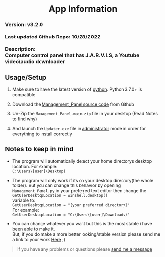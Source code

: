 


<h1 align="center">App Information</h1>

<h3>
Version: v3.2.0<br><br>
Last updated Github Repo: 10/28/2022<br><br>
Description:<br>Computer control panel that has J.A.R.V.I.S, a Youtube video\audio downloader
</h3>

## Usage/Setup

1. Make sure to have the latest version of [python](https://www.python.org/downloads/). Python 3.7.0+ is compatible

2. Download the [Management_Panel source code](https://github.com/HyperNylium/Management_Panel/archive/refs/heads/main.zip) from Github

3. Un-Zip the `Management_Panel-main.zip` file in your desktop (Read Notes to find why)

4. And launch the `Updater.exe` file in [administrator](https://www.digitalcitizen.life/run-as-admin-windows-11/#ftoc-heading-5) mode in order for everything to install correctly

## Notes to keep in mind
- The program will automatically detect your home directorys desktop location. For example:<br>`C:\Users\[user]\Desktop)`

- The program will only work if its on your desktop directory(the whole folder). But you can change this behavior by opening `Management_Panel.py` in your preferred text editor then change the<br>`GetUserDesktopLocation = winshell.desktop()`<br> variable to:<br>`GetUserDesktopLocation = "[your preferred directory]"`<br>For example: <br>`GetUserDesktopLocation = "C:\Users\[user]\Downloads)"`

- You can change whatever you want but this is the most stable i have been able to make it.<br>But, if you do make a more better looking/stable version please send me a link to your work [Here](http://www.hypernylium.com/en-en/customer-support/) ;)

> if you have any problems or questions please [send me a message](http://www.hypernylium.com/en-en/customer-support/)

